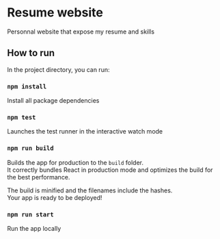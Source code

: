 # Resume website

Personnal website that expose my resume and skills

## How to run

In the project directory, you can run:

### `npm install`

Install all package dependencies

### `npm test`

Launches the test runner in the interactive watch mode

### `npm run build`

Builds the app for production to the `build` folder.\
It correctly bundles React in production mode and optimizes the build for the best performance.

The build is minified and the filenames include the hashes.\
Your app is ready to be deployed!

### `npm run start`

Run the app locally
